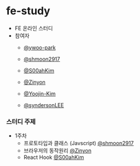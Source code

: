 # fe-study
- FE 온라인 스터디 
- 참여자
  - [@ywoo-park](https://github.com/ywoo-park)
  - [@shmoon2917](https://github.com/shmoon2917)

  - [@S00ahKim](https://github.com/S00ahKim)
  - [@Zinyon](https://github.com/Zinyon)
  - [@Yoojin-Kim](https://github.com/Yoojin-Kim)
  - [@syndersonLEE](https://github.com/syndersonLEE)

### 스터디 주제

- 1주차
  - 프로토타입과 클래스 (Javscript) [@shmoon2917](https://github.com/shmoon2917)
  - 브라우저의 동작원리 [@Zinyon](https://github.com/Zinyon)
  - React Hook [@S00ahKim](https://github.com/S00ahKim)